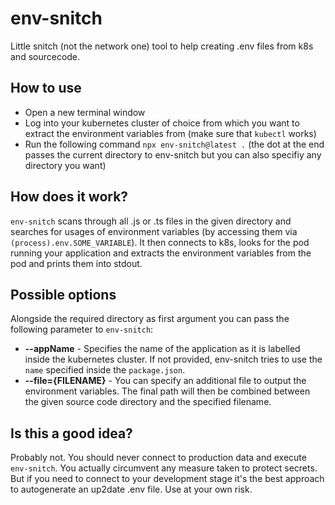 # env-snitch

Little snitch (not the network one) tool to help creating .env files from k8s and sourcecode.

## How to use

- Open a new terminal window
- Log into your kubernetes cluster of choice from which you want to extract the environment variables from (make sure that `kubectl` works)
- Run the following command `npx env-snitch@latest .` (the dot at the end passes the current directory to env-snitch but you can also specifiy any directory you want)

## How does it work?

`env-snitch` scans through all .js or .ts files in the given directory and searches for usages of environment variables (by accessing them via `(process).env.SOME_VARIABLE`). It then connects to k8s, looks for the pod running your application and extracts the environment variables from the pod and prints them into stdout.

## Possible options

Alongside the required directory as first argument you can pass the following parameter to `env-snitch`:

- **--appName** - Specifies the name of the application as it is labelled inside the kubernetes cluster. If not provided, env-snitch tries to use the `name` specified inside the `package.json`.
- **--file={FILENAME}** - You can specify an additional file to output the environment variables. The final path will then be combined between the given source code directory and the specified filename.

## Is this a good idea?

Probably not. You should never connect to production data and execute `env-snitch`. You actually circumvent any measure taken to protect secrets. But if you need to connect to your development stage it's the best approach to autogenerate an up2date .env file.
Use at your own risk.
